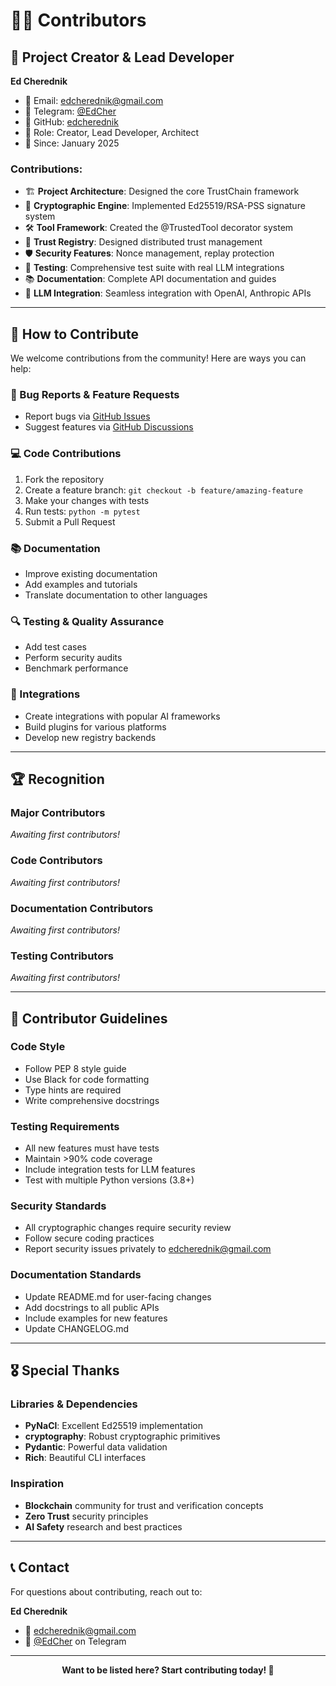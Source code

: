 # 👨‍💻 Contributors

## 🚀 Project Creator & Lead Developer

**Ed Cherednik**
- 📧 Email: [edcherednik@gmail.com](mailto:edcherednik@gmail.com)
- 💬 Telegram: [@EdCher](https://t.me/EdCher)
- 🔗 GitHub: [edcherednik](https://github.com/edcherednik)
- 🏢 Role: Creator, Lead Developer, Architect
- 📅 Since: January 2025

### Contributions:
- 🏗️ **Project Architecture**: Designed the core TrustChain framework
- 🔐 **Cryptographic Engine**: Implemented Ed25519/RSA-PSS signature system
- 🛠️ **Tool Framework**: Created the @TrustedTool decorator system
- 🔄 **Trust Registry**: Designed distributed trust management
- 🛡️ **Security Features**: Nonce management, replay protection
- 🧪 **Testing**: Comprehensive test suite with real LLM integrations
- 📚 **Documentation**: Complete API documentation and guides
- 🎯 **LLM Integration**: Seamless integration with OpenAI, Anthropic APIs

---

## 🤝 How to Contribute

We welcome contributions from the community! Here are ways you can help:

### 🐛 Bug Reports & Feature Requests
- Report bugs via [GitHub Issues](https://github.com/petro1eum/Tool_blockchain/issues)
- Suggest features via [GitHub Discussions](https://github.com/petro1eum/Tool_blockchain/discussions)

### 💻 Code Contributions
1. Fork the repository
2. Create a feature branch: `git checkout -b feature/amazing-feature`
3. Make your changes with tests
4. Run tests: `python -m pytest`
5. Submit a Pull Request

### 📚 Documentation
- Improve existing documentation
- Add examples and tutorials
- Translate documentation to other languages

### 🔍 Testing & Quality Assurance
- Add test cases
- Perform security audits
- Benchmark performance

### 🔌 Integrations
- Create integrations with popular AI frameworks
- Build plugins for various platforms
- Develop new registry backends

---

## 🏆 Recognition

### Major Contributors
*Awaiting first contributors!*

### Code Contributors
*Awaiting first contributors!*

### Documentation Contributors
*Awaiting first contributors!*

### Testing Contributors
*Awaiting first contributors!*

---

## 📜 Contributor Guidelines

### Code Style
- Follow PEP 8 style guide
- Use Black for code formatting
- Type hints are required
- Write comprehensive docstrings

### Testing Requirements
- All new features must have tests
- Maintain >90% code coverage
- Include integration tests for LLM features
- Test with multiple Python versions (3.8+)

### Security Standards
- All cryptographic changes require security review
- Follow secure coding practices
- Report security issues privately to [edcherednik@gmail.com](mailto:edcherednik@gmail.com)

### Documentation Standards
- Update README.md for user-facing changes
- Add docstrings to all public APIs
- Include examples for new features
- Update CHANGELOG.md

---

## 🎖️ Special Thanks

### Libraries & Dependencies
- **PyNaCl**: Excellent Ed25519 implementation
- **cryptography**: Robust cryptographic primitives
- **Pydantic**: Powerful data validation
- **Rich**: Beautiful CLI interfaces

### Inspiration
- **Blockchain** community for trust and verification concepts
- **Zero Trust** security principles
- **AI Safety** research and best practices

---

## 📞 Contact

For questions about contributing, reach out to:

**Ed Cherednik**
- 📧 [edcherednik@gmail.com](mailto:edcherednik@gmail.com)
- 💬 [@EdCher](https://t.me/EdCher) on Telegram

---

<div align="center">

**Want to be listed here? Start contributing today! 🚀**

</div> 
